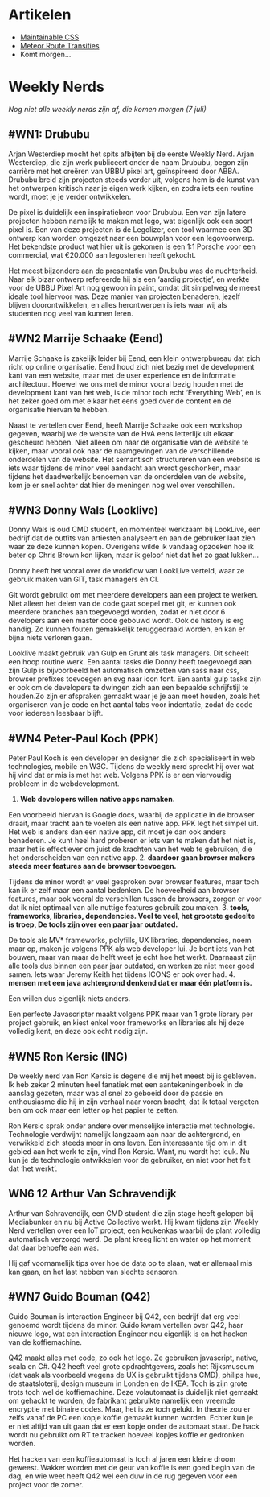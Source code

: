 # Artikelen
* [Maintainable CSS](https://github.com/roosness/weeklyNerds/blob/master/artikel2/readme.md)
* [Meteor Route Transities](https://github.com/roosness/weeklyNerds/tree/master/artikel1)
* Komt morgen...
# Weekly Nerds
_Nog niet alle weekly nerds zijn af, die komen morgen (7 juli)_

## #WN1: Drububu
Arjan Westerdiep mocht het spits afbijten bij de eerste Weekly Nerd. Arjan Westerdiep, die zijn werk publiceert onder de naam Drububu, begon zijn carrière met het creëren van UBBU pixel  art, geïnspireerd door ABBA. Drububu breid zijn projecten steeds verder uit, volgens hem is de kunst van het ontwerpen kritisch naar je eigen werk kijken, en zodra iets een routine wordt, moet je je verder ontwikkelen.

De pixel is duidelijk een inspiratiebron voor Drububu. Een van zijn latere projecten hebben namelijk te maken met lego, wat eigenlijk ook een soort pixel is. Een van deze projecten is de Legolizer, een tool waarmee een 3D ontwerp kan worden omgezet naar een bouwplan voor een legovoorwerp. Het bekendste product wat hier uit is gekomen is een 1:1 Porsche voor een commercial, wat €20.000 aan legostenen heeft gekocht.

Het meest bijzondere aan de presentatie van Drububu was de nuchterheid. Naar elk bizar ontwerp refereerde hij als een ‘aardig projectje’, en werkte voor de UBBU Pixel Art nog gewoon in paint, omdat dit simpelweg de meest ideale tool hiervoor was. Deze manier van projecten benaderen, jezelf blijven doorontwikkelen, en alles herontwerpen is iets waar wij als studenten nog veel van kunnen leren.

## #WN2 Marrije Schaake (Eend)
Marrije Schaake is zakelijk leider bij Eend, een klein ontwerpbureau dat zich richt op  online organisatie. Eend houd zich niet bezig met de development kant van een website, maar met de user experience en de informatie architectuur. Hoewel we ons met de minor vooral bezig houden met de development kant van het web, is de minor toch echt ‘Everything Web’, en is het zeker goed om met elkaar  het eens goed over de content en de organisatie hiervan te hebben.

Naast te vertellen over Eend, heeft Marrije Schaake ook een workshop gegeven, waarbij we de website van de HvA eens letterlijk uit elkaar gescheurd hebben. Niet alleen om naar de organisatie van de website te kijken, maar vooral ook naar de naamgevingen van de verschillende onderdelen van de website. Het semantisch structureren van een website is iets waar tijdens de minor veel aandacht aan wordt geschonken, maar tijdens het daadwerkelijk benoemen van de onderdelen van de website, kom je er snel achter dat hier de meningen nog wel over verschillen.

## #WN3 Donny Wals (Looklive)
Donny Wals is oud CMD student, en momenteel werkzaam bij LookLive, een bedrijf dat de outfits van artiesten analyseert en aan de gebruiker laat zien waar ze deze kunnen kopen. Overigens wilde ik vandaag opzoeken hoe ik beter op Chris Brown kon lijken, maar ik geloof niet dat het zo gaat lukken…

Donny heeft het vooral over de workflow van LookLive verteld, waar ze gebruik maken van GIT, task managers en CI.

Git wordt gebruikt om met meerdere developers aan een project te werken. Niet alleen het delen van de code gaat soepel met git, er kunnen ook meerdere branches aan toegevoegd worden, zodat er niet door 6 developers aan een master code gebouwd wordt. Ook de history is erg handig. Zo kunnen fouten gemakkelijk teruggedraaid worden, en kan er bijna niets verloren gaan.

Looklive maakt gebruik van Gulp en Grunt als task managers. Dit scheelt een hoop routine werk. Een aantal tasks die Donny heeft toegevoegd aan zijn Gulp is bijvoorbeeld het automatisch omzetten van sass naar css, browser prefixes toevoegen en svg naar icon font. Een aantal gulp tasks zijn er ook om de developers te dwingen zich aan een bepaalde schrijfstijl te houden.Zo zijn er afspraken gemaakt waar je je aan moet houden, zoals het organiseren van je code en het aantal tabs voor indentatie, zodat de code voor iedereen leesbaar blijft.

## #WN4 Peter-Paul Koch (PPK)
Peter Paul Koch is een developer en designer die zich specialiseert in web technologies, mobile en W3C. Tijdens de weekly nerd spreekt hij over wat hij vind dat er mis is met het web. Volgens PPK is er een viervoudig probleem in de webdevelopment. 

1. **Web developers willen native apps namaken.**

Een voorbeeld hiervan is Google docs, waarbij de applicatie in de browser draait, maar tracht aan te voelen als een native app. PPK legt het simpel uit. Het web is anders dan een native app, dit moet je dan ook anders benaderen. Je kunt heel hard proberen er iets van te maken dat het niet is,  maar het is effectiever om juist de krachten van het web te gebruiken, die het onderscheiden van een native app.
2. **daardoor gaan browser makers steeds meer features aan de browser toevoegen.**

Tijdens de minor wordt er veel gesproken over browser features, maar toch kan ik er zelf maar een aantal bedenken. De hoeveelheid aan browser features, maar ook vooral de verschillen tussen de browsers, zorgen er voor dat ik niet optimaal van alle nuttige features gebruik zou maken.
3. **tools, frameworks, libraries, dependencies. Veel te veel, het grootste gedeelte is troep, De tools zijn over een paar jaar outdated.**

De tools als MV* frameworks, polyfills, UX libraries, dependencies, noem maar op, maken je volgens PPK als web developer lui. Je bent iets van het bouwen, maar van maar de helft weet je echt hoe het werkt. Daarnaast zijn alle tools dus binnen een paar jaar outdated, en werken ze niet meer goed samen. Iets waar Jeremy Keith het tijdens ICONS er ook over had.
4. **mensen met een java achtergrond denkend dat er maar één platform is.**

Een willen dus eigenlijk niets anders.

Een perfecte Javascripter maakt volgens PPK maar van 1 grote library per project gebruik, en kiest enkel voor frameworks en libraries als hij deze volledig kent, en deze ook echt nodig zijn.

## #WN5 Ron Kersic (ING)
De weekly nerd van Ron Kersic is degene die mij het meest bij is gebleven. 
Ik heb zeker 2 minuten heel fanatiek met een aantekeningenboek in de aanslag gezeten, maar was al snel zo geboeid door de passie en enthousiasme die hij in zijn verhaal naar voren bracht, dat ik totaal vergeten ben om ook maar een letter op het papier te zetten.

Ron Kersic sprak onder andere over menselijke interactie met technologie. Technologie verdwijnt namelijk langzaam aan naar de achtergrond, en verwikkeld zich steeds meer in ons leven. Een interessante tijd om in dit gebied aan het werk te zijn, vind Ron Kersic. Want, nu wordt het leuk. Nu kun je de technologie ontwikkelen voor de gebruiker, en niet voor het feit dat ‘het werkt’.

## WN6 12 Arthur Van Schravendijk
Arthur van Schravendijk, een CMD student die zijn stage heeft gelopen bij Mediabunker en nu bij Active Collective werkt. Hij kwam tijdens zijn Weekly Nerd vertellen over een IoT project, een keukenkas waarbij de plant volledig automatisch verzorgd werd. De plant kreeg licht en water op het moment dat daar behoefte aan was.

Hij gaf voornamelijk tips over hoe de data op te slaan, wat er allemaal mis kan gaan, en het last hebben van slechte sensoren.


## #WN7 Guido Bouman (Q42)
Guido Bouman is interaction Engineer bij Q42, een bedrijf dat erg veel genoemd wordt tijdens de minor. Guido kwam vertellen over Q42, haar nieuwe logo, wat een interaction Engineer nou eigenlijk is en het hacken van de koffiemachine.

Q42 maakt alles met code, zo ook het logo. Ze gebruiken javascript, native, scala en C#. Q42 heeft veel grote opdrachtgevers, zoals het Rijksmuseum (dat vaak als voorbeeld wegens de UX is gebruikt tijdens CMD), philips hue, de staatsloterij, design museum in Londen en de IKEA. 
Toch is zijn grote trots toch wel de koffiemachine. Deze volautomaat is duidelijk niet gemaakt om gehackt te worden, de fabrikant gebruikte namelijk een vreemde encryptie met binaire codes.
Maar, het is ze toch gelukt. In theorie zou er zelfs vanaf de PC een kopje koffie gemaakt kunnen worden. Echter kun je er niet altijd van uit gaan dat er een kopje onder de automaat staat. 
De hack wordt nu gebruikt om RT te tracken hoeveel kopjes koffie er gedronken worden.

Het hacken van een koffieautomaat is toch al jaren een kleine droom geweest. Wakker worden met de geur van koffie is een goed begin van de dag, en wie weet heeft Q42 wel een duw in de rug gegeven voor een project voor de zomer.

